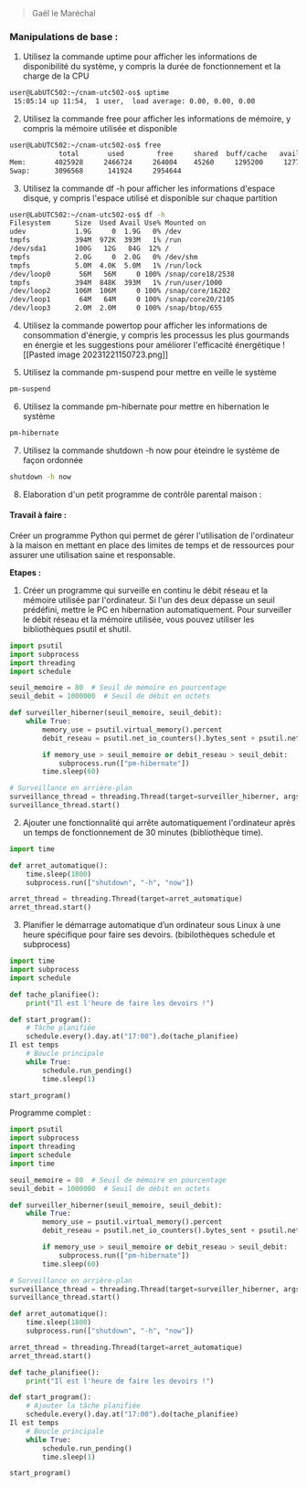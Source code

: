 >Gaël le Maréchal

### Manipulations de base :

1. Utilisez la commande uptime pour afficher les informations de disponibilité du système, y compris la durée de fonctionnement et la charge de la CPU
```bash
user@LabUTC502:~/cnam-utc502-os$ uptime
 15:05:14 up 11:54,  1 user,  load average: 0.00, 0.00, 0.00
```

2. Utilisez la commande free pour afficher les informations de mémoire, y compris la mémoire utilisée et disponible
```bash
user@LabUTC502:~/cnam-utc502-os$ free
            total       used        free     shared  buff/cache   available
Mem:       4025928     2466724     264004    45260     1295200     1277384
Swap:      3096568      141924     2954644
```

3. Utilisez la commande df -h pour afficher les informations d'espace disque, y compris l'espace utilisé et disponible sur chaque partition
```bash
user@LabUTC502:~/cnam-utc502-os$ df -h
Filesystem      Size  Used Avail Use% Mounted on
udev            1.9G     0  1.9G   0% /dev
tmpfs           394M  972K  393M   1% /run
/dev/sda1       100G   12G   84G  12% /
tmpfs           2.0G     0  2.0G   0% /dev/shm
tmpfs           5.0M  4.0K  5.0M   1% /run/lock
/dev/loop0       56M   56M     0 100% /snap/core18/2538
tmpfs           394M  848K  393M   1% /run/user/1000
/dev/loop2      106M  106M     0 100% /snap/core/16202
/dev/loop1       64M   64M     0 100% /snap/core20/2105
/dev/loop3      2.0M  2.0M     0 100% /snap/btop/655
```

4. Utilisez la commande powertop pour afficher les informations de consommation d'énergie, y compris les processus les plus gourmands en énergie et les suggestions pour améliorer l'efficacité énergétique
![[Pasted image 20231221150723.png]]

5. Utilisez la commande pm-suspend pour mettre en veille le système
```bash
pm-suspend
```

6. Utilisez la commande pm-hibernate pour mettre en hibernation le système
```bash
pm-hibernate
```

7. Utilisez la commande shutdown -h now pour éteindre le système de façon ordonnée
```bash
shutdown -h now
```

8. Elaboration d'un petit programme de contrôle parental maison :

#### Travail à faire :

Créer un programme Python qui permet de gérer l'utilisation de l'ordinateur à la maison en mettant en place des limites de temps et de ressources pour assurer une utilisation saine et responsable.

**Etapes :**

1. Créer un programme qui surveille en continu le débit réseau et la mémoire utilisée par l'ordinateur. Si l'un des deux dépasse un seuil prédéfini, mettre le PC en hibernation automatiquement. Pour surveiller le débit réseau et la mémoire utilisée, vous pouvez utiliser les bibliothèques psutil et shutil.
```python
import psutil
import subprocess
import threading
import schedule

seuil_memoire = 80  # Seuil de mémoire en pourcentage
seuil_debit = 1000000  # Seuil de débit en octets

def surveiller_hiberner(seuil_memoire, seuil_debit):
    while True:
        memory_use = psutil.virtual_memory().percent
        debit_reseau = psutil.net_io_counters().bytes_sent + psutil.net_io_counters().bytes_recv

        if memory_use > seuil_memoire or debit_reseau > seuil_debit:
            subprocess.run(["pm-hibernate"])
        time.sleep(60)

# Surveillance en arrière-plan
surveillance_thread = threading.Thread(target=surveiller_hiberner, args=(seuil_memoire, seuil_debit))
surveillance_thread.start()
```

2. Ajouter une fonctionnalité qui arrête automatiquement l'ordinateur après un temps de fonctionnement de 30 minutes (bibliothèque time).
```python
import time

def arret_automatique():
    time.sleep(1800)
    subprocess.run(["shutdown", "-h", "now"])

arret_thread = threading.Thread(target=arret_automatique)
arret_thread.start()
```

3. Planifier le démarrage automatique d’un ordinateur sous Linux à une heure spécifique pour faire ses devoirs. (bibilothèques schedule et subprocess)
```python
import time
import subprocess
import schedule

def tache_planifiee():
    print("Il est l'heure de faire les devoirs !")

def start_program():
    # Tâche planifiée
    schedule.every().day.at("17:00").do(tache_planifiee)
Il est temps
    # Boucle principale
    while True:
        schedule.run_pending()
        time.sleep(1)

start_program()
```

Programme complet :
```python
import psutil
import subprocess
import threading
import schedule
import time

seuil_memoire = 80  # Seuil de mémoire en pourcentage
seuil_debit = 1000000  # Seuil de débit en octets

def surveiller_hiberner(seuil_memoire, seuil_debit):
    while True:
        memory_use = psutil.virtual_memory().percent
        debit_reseau = psutil.net_io_counters().bytes_sent + psutil.net_io_counters().bytes_recv

        if memory_use > seuil_memoire or debit_reseau > seuil_debit:
            subprocess.run(["pm-hibernate"])
        time.sleep(60)

# Surveillance en arrière-plan
surveillance_thread = threading.Thread(target=surveiller_hiberner, args=(seuil_memoire, seuil_debit))
surveillance_thread.start()

def arret_automatique():
    time.sleep(1800)
    subprocess.run(["shutdown", "-h", "now"])

arret_thread = threading.Thread(target=arret_automatique)
arret_thread.start()

def tache_planifiee():
    print("Il est l'heure de faire les devoirs !")

def start_program():
    # Ajouter la tâche planifiée
    schedule.every().day.at("17:00").do(tache_planifiee)
Il est temps
    # Boucle principale
    while True:
        schedule.run_pending()
        time.sleep(1)

start_program()
```